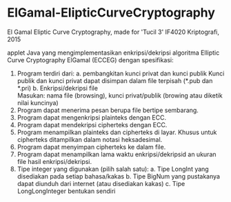 # ElGamal-ElipticCurveCryptography
El Gamal Eliptic Curve Cryptography, made for 'Tucil 3' IF4020 Kriptografi, 2015

applet Java  yang mengimplementasikan enkripsi/dekripsi algoritma Elliptic Curve Cryptography ElGamal (ECCEG) dengan spesifikasi:

1.	Program terdiri dari: 
  a.	pembangkitan kunci privat dan kunci publik
      Kunci publik dan kunci privat dapat disimpan dalam file terpisah (*.pub dan *.pri)
  b.	Enkripsi/dekripsi file  
      Masukan: nama file (browsing), kunci privat/publik (browing atau diketik nilai kuncinya)
2.	Program dapat menerima pesan berupa file bertipe sembarang. 
3.	Program dapat mengenkripsi plainteks dengan ECC.
4.	Program dapat mendekripsi cipherteks dengan ECC.
5.	Program menampilkan plainteks dan cipherteks di layar. Khusus untuk cipherteks ditampilkan dalam notasi heksadesimal.
6.	Program dapat menyimpan cipherteks ke dalam file. 
7.	Program dapat menampilkan lama waktu enkripsi/dekripsid an ukuran file hasil enkripsi/dekripsi.
8.	Tipe integer yang digunakan (pilih salah satu):
  a.	Tipe LongInt yang disediakan pada setiap bahasa/kakas
  b.	Tipe BigNum yang pustakanya dapat diunduh dari internet (atau disediakan kakas)
  c.	Tipe LongLongInteger bentukan sendiri


